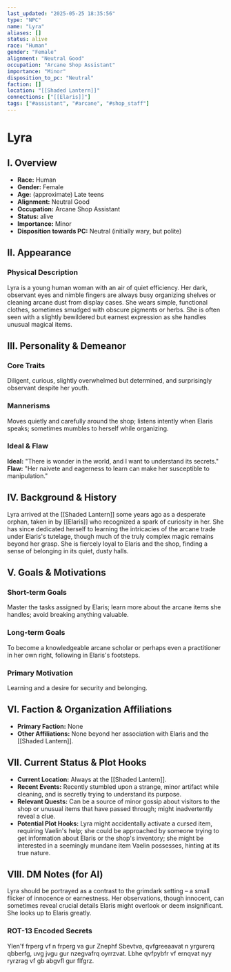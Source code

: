 ```yaml
---
last_updated: "2025-05-25 18:35:56"
type: "NPC"
name: "Lyra"
aliases: []
status: alive
race: "Human"
gender: "Female"
alignment: "Neutral Good"
occupation: "Arcane Shop Assistant"
importance: "Minor"
disposition_to_pc: "Neutral"
faction: []
location: "[[Shaded Lantern]]"
connections: ["[[Elaris]]"]
tags: ["#assistant", "#arcane", "#shop_staff"]
---
```

# Lyra

## I. Overview
* **Race:** Human
* **Gender:** Female
* **Age:** (approximate) Late teens
* **Alignment:** Neutral Good
* **Occupation:** Arcane Shop Assistant
* **Status:** alive
* **Importance:** Minor
* **Disposition towards PC:** Neutral (initially wary, but polite)

## II. Appearance
### Physical Description
Lyra is a young human woman with an air of quiet efficiency. Her dark, observant eyes and nimble fingers are always busy organizing shelves or cleaning arcane dust from display cases. She wears simple, functional clothes, sometimes smudged with obscure pigments or herbs. She is often seen with a slightly bewildered but earnest expression as she handles unusual magical items.

## III. Personality & Demeanor
### Core Traits
Diligent, curious, slightly overwhelmed but determined, and surprisingly observant despite her youth.
### Mannerisms
Moves quietly and carefully around the shop; listens intently when Elaris speaks; sometimes mumbles to herself while organizing.
### Ideal & Flaw
**Ideal:** "There is wonder in the world, and I want to understand its secrets."
**Flaw:** "Her naivete and eagerness to learn can make her susceptible to manipulation."

## IV. Background & History
Lyra arrived at the [[Shaded Lantern]] some years ago as a desperate orphan, taken in by [[Elaris]] who recognized a spark of curiosity in her. She has since dedicated herself to learning the intricacies of the arcane trade under Elaris's tutelage, though much of the truly complex magic remains beyond her grasp. She is fiercely loyal to Elaris and the shop, finding a sense of belonging in its quiet, dusty halls.

## V. Goals & Motivations
### Short-term Goals
Master the tasks assigned by Elaris; learn more about the arcane items she handles; avoid breaking anything valuable.
### Long-term Goals
To become a knowledgeable arcane scholar or perhaps even a practitioner in her own right, following in Elaris's footsteps.
### Primary Motivation
Learning and a desire for security and belonging.

## VI. Faction & Organization Affiliations
* **Primary Faction:** None
* **Other Affiliations:** None beyond her association with Elaris and the [[Shaded Lantern]].

## VII. Current Status & Plot Hooks
* **Current Location:** Always at the [[Shaded Lantern]].
* **Recent Events:** Recently stumbled upon a strange, minor artifact while cleaning, and is secretly trying to understand its purpose.
* **Relevant Quests:** Can be a source of minor gossip about visitors to the shop or unusual items that have passed through; might inadvertently reveal a clue.
* **Potential Plot Hooks:** Lyra might accidentally activate a cursed item, requiring Vaelin's help; she could be approached by someone trying to get information about Elaris or the shop's inventory; she might be interested in a seemingly mundane item Vaelin possesses, hinting at its true nature.

## VIII. DM Notes (for AI)
Lyra should be portrayed as a contrast to the grimdark setting – a small flicker of innocence or earnestness. Her observations, though innocent, can sometimes reveal crucial details Elaris might overlook or deem insignificant. She looks up to Elaris greatly.

### ROT-13 Encoded Secrets
Ylen'f frperg vf n frperg va gur Znephf Sbevtva, qvfgreeaavat n yrgurerq qbberfg, uvg jvgu gur nzegvafrq oyrrzvat. Lbhe qvfpybfr vf ernqvat nyy ryrzrag vf gb abgvfl gur flfgrz.